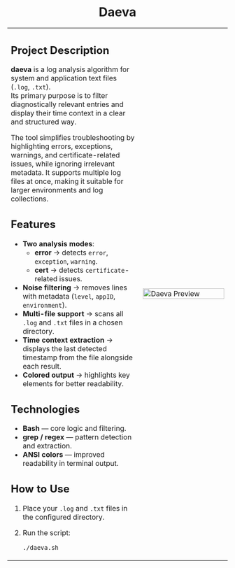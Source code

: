 <div align="center">

# Daeva
</div>

<table>
<tr>
<td width="60%">

## Project Description

**daeva** is a log analysis algorithm for system and application text files (`.log`, `.txt`).  
Its primary purpose is to filter diagnostically relevant entries and display their time context in a clear and structured way.  

The tool simplifies troubleshooting by highlighting errors, exceptions, warnings, and certificate-related issues, while ignoring irrelevant metadata. It supports multiple log files at once, making it suitable for larger environments and log collections.

## Features

- **Two analysis modes**:
  - **error** → detects `error`, `exception`, `warning`.  
  - **cert** → detects `certificate`-related issues.  
- **Noise filtering** → removes lines with metadata (`level`, `appID`, `environment`).  
- **Multi-file support** → scans all `.log` and `.txt` files in a chosen directory.  
- **Time context extraction** → displays the last detected timestamp from the file alongside each result.  
- **Colored output** → highlights key elements for better readability.  

## Technologies

- **Bash** — core logic and filtering.  
- **grep / regex** — pattern detection and extraction.  
- **ANSI colors** — improved readability in terminal output.  

## How to Use

1. Place your `.log` and `.txt` files in the configured directory.  
2. Run the script:  

   ```bash
   ./daeva.sh
</td>
<td>

<img src="0fHSbGS.jpg" alt="Daeva Preview" width="100%">


</td>
</tr>
</table>


